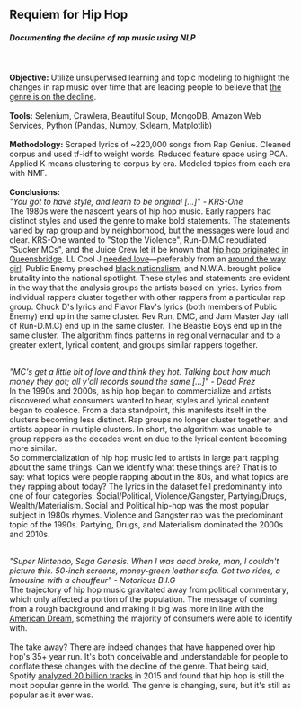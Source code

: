 ## Requiem for Hip Hop
##### Documenting the decline of rap music using NLP

<br/>

**Objective:** Utilize unsupervised learning and topic modeling to highlight the changes in rap music over time that are leading people to believe that [the genre is on the decline](https://www.google.com/search?q=hip+hop+dying&oq=hip+hop+dying&aqs=chrome..69i57.2351j0j1&sourceid=chrome&ie=UTF-8).
<br/>
<br/>
**Tools:** Selenium, Crawlera, Beautiful Soup, MongoDB, Amazon Web Services, Python (Pandas, Numpy, Sklearn, Matplotlib)
<br/>
<br/>
**Methodology:** Scraped lyrics of ~220,000 songs from Rap Genius. Cleaned corpus and used tf-idf to weight words. Reduced feature space using PCA. Applied K-means clustering to corpus by era. Modeled topics from each era with NMF.
<br/>
<br/>
**Conclusions:** 
<br/>
*"You got to have style, and learn to be original [...]" - KRS-One*
<br/>
The 1980s were the nascent years of hip hop music. Early rappers had distinct styles and used the genre to make bold statements. The statements varied by rap group and by neighborhood, but the messages were loud and clear. KRS-One wanted to "Stop the Violence", Run-D.M.C repudiated "Sucker MCs", and the Juice Crew let it be known that [hip hop originated in Queensbridge](https://en.wikipedia.org/wiki/The_Bridge_Wars). LL Cool J [needed love](https://en.wikipedia.org/wiki/I_Need_Love)—preferably from an [around the way girl](https://en.wikipedia.org/wiki/Around_the_Way_Girl), Public Enemy preached [black nationalism](https://en.wikipedia.org/wiki/It_Takes_a_Nation_of_Millions_to_Hold_Us_Back), and N.W.A. brought police brutality into the national spotlight. These styles and statements are evident in the way that the analysis groups the artists based on lyrics. Lyrics from individual rappers cluster together with other rappers from a particular rap group. Chuck D's lyrics and Flavor Flav's lyrics (both members of Public Enemy) end up in the same cluster. Rev Run, DMC, and Jam Master Jay (all of Run-D.M.C) end up in the same cluster. The Beastie Boys end up in the same cluster. The algorithm finds patterns in regional vernacular and to a greater extent, lyrical content, and groups similar rappers together.
<br/>
<br/>

*"MC's get a little bit of love and think they hot. Talking bout how much money they got; all y'all records sound the same [...]" - Dead Prez*
<br/>
In the 1990s and 2000s, as hip hop began to commercialize and artists discovered what consumers wanted to hear, styles and lyrical content began to coalesce. From a data standpoint, this manifests itself in the clusters becoming less distinct. Rap groups no longer cluster together, and artists appear in multiple clusters. In short, the algorithm was unable to group rappers as the decades went on due to the lyrical content becoming more similar.
<br/>
So commercialization of hip hop music led to artists in large part rapping about the same things. Can we identify what these things are? That is to say: what topics were people rapping about in the 80s, and what topics are they rapping about today? The lyrics in the dataset fell predominantly into one of four categories: Social/Political, Violence/Gangster, Partying/Drugs, Wealth/Materialism. Social and Political hip-hop was the most popular subject in 1980s rhymes. Violence and Gangster rap was the predominant topic of the 1990s. Partying, Drugs, and Materialism dominated the 2000s and 2010s.
<br/>
<br/>

*"Super Nintendo, Sega Genesis. When I was dead broke, man, I couldn't picture this. 50-inch screens, money-green leather sofa. Got two rides, a limousine with a chauffeur" - Notorious B.I.G*
<br/>
The trajectory of hip hop music gravitated away from political commentary, which only affected a portion of the population. The message of coming from a rough background and making it big was more in line with the [American Dream](https://en.wikipedia.org/wiki/American_Dream), something the majority of consumers were able to identify with.
<br/>
<br/>
The take away? There are indeed changes that have happened over hip hop's 35+ year run. It's both conceivable and understandable for people to conflate these changes with the decline of the genre. That being said, Spotify [analyzed 20 billion tracks](http://www.independent.co.uk/arts-entertainment/music/news/hip-hop-is-the-most-listened-to-genre-in-the-world-according-to-spotify-analysis-of-20-billion-10388091.html) in 2015 and found that hip hop is still the most popular genre in the world. The genre is changing, sure, but it's still as popular as it ever was.
